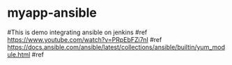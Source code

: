 # myapp-ansible
#This is demo integrating ansible on jenkins
#ref https://www.youtube.com/watch?v=PRpEbFZi7nI
#ref https://docs.ansible.com/ansible/latest/collections/ansible/builtin/yum_module.html
#ref 
